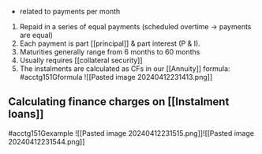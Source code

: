 - related to payments per month

1. Repaid in a series of equal payments (scheduled overtime $\rightarrow$ payments are equal)
2. Each payment is part [[principal]] & part interest (P & I).
3. Maturities generally range from 6 months to 60 months
4. Usually requires [[collateral security]]
5. The instalments are calculated as CFs in our [[Annuity]] formula:
	#acctg151Gformula ![[Pasted image 20240412231413.png]]

## Calculating finance charges on [[Instalment loans]]
#acctg151Gexample ![[Pasted image 20240412231515.png]]![[Pasted image 20240412231544.png]]


